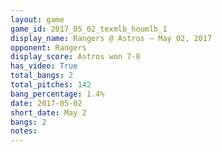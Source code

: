 ```yaml
---
layout: game
game_id: 2017_05_02_texmlb_houmlb_1
display_name: Rangers @ Astros – May 02, 2017
opponent: Rangers
display_score: Astros won 7-8
has_video: True
total_bangs: 2
total_pitches: 142
bang_percentage: 1.4%
date: 2017-05-02
short_date: May 2
bangs: 2
notes: 
---
```

